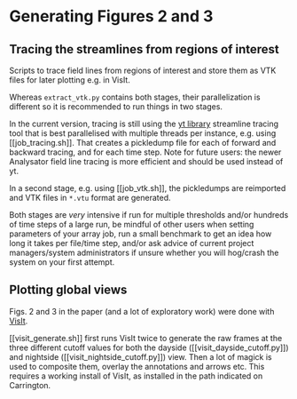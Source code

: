 # Generating Figures 2 and 3

## Tracing the streamlines from regions of interest

Scripts to trace field lines from regions of interest and store them as VTK files for later plotting e.g. in VisIt.

Whereas `extract_vtk.py` contains both stages, their parallelization is different so it is recommended to run things in two stages.

In the current version, tracing is still using the [yt library](https://yt-project.org/) streamline tracing tool that is best parallelised with multiple threads per instance, e.g. using [[job_tracing.sh]]. That creates a pickledump file for each of forward and backward tracing, and for each time step. Note for future users: the newer Analysator field line tracing is more efficient and should be used instead of yt.

In a second stage, e.g. using [[job_vtk.sh]], the pickledumps are reimported and VTK files in `*.vtu` format are generated. 

Both stages are *very* intensive if run for multiple thresholds and/or hundreds of time steps of a large run, be mindful of other users when setting parameters of your array job, run a small benchmark to get an idea how long it takes per file/time step, and/or ask advice of current project managers/system administrators if unsure whether you will hog/crash the system on your first attempt.


## Plotting global views

Figs. 2 and 3 in the paper (and a lot of exploratory work) were done with [VisIt](https://visit-dav.github.io/visit-website/).

[[visit_generate.sh]] first runs VisIt twice to generate the raw frames at the three different cutoff values for both the dayside ([[visit_dayside_cutoff.py]]) and nightside ([[visit_nightside_cutoff.py]]) view. Then a lot of magick is used to composite them, overlay the annotations and arrows etc. This requires a working install of VisIt, as installed in the path indicated on Carrington.

